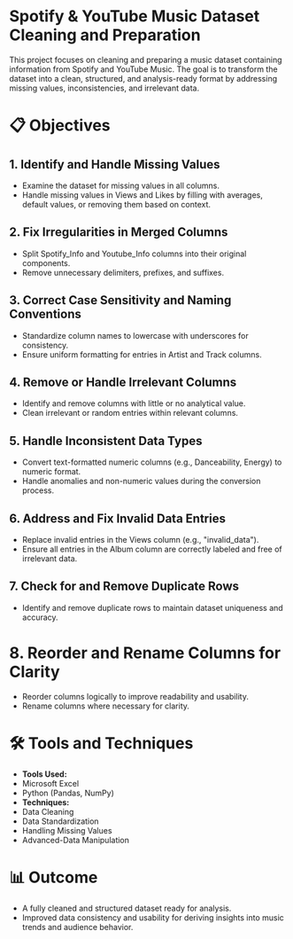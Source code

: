 # Spotify & YouTube Music Dataset Cleaning and Preparation
This project focuses on cleaning and preparing a music dataset containing information from Spotify and YouTube Music. The goal is to transform the dataset into a clean, structured, and analysis-ready format by addressing missing values, inconsistencies, and irrelevant data.

# 📋 Objectives
## 1. Identify and Handle Missing Values
- Examine the dataset for missing values in all columns.
- Handle missing values in Views and Likes by filling with averages, default values, or removing them based on context.
## 2. Fix Irregularities in Merged Columns
- Split Spotify_Info and Youtube_Info columns into their original components.
- Remove unnecessary delimiters, prefixes, and suffixes.
## 3. Correct Case Sensitivity and Naming Conventions
- Standardize column names to lowercase with underscores for consistency.
- Ensure uniform formatting for entries in Artist and Track columns.
## 4. Remove or Handle Irrelevant Columns
- Identify and remove columns with little or no analytical value.
- Clean irrelevant or random entries within relevant columns.
## 5. Handle Inconsistent Data Types
- Convert text-formatted numeric columns (e.g., Danceability, Energy) to numeric format.
- Handle anomalies and non-numeric values during the conversion process.
## 6. Address and Fix Invalid Data Entries
- Replace invalid entries in the Views column (e.g., "invalid_data").
- Ensure all entries in the Album column are correctly labeled and free of irrelevant data.
## 7. Check for and Remove Duplicate Rows
- Identify and remove duplicate rows to maintain dataset uniqueness and accuracy.
# 8. Reorder and Rename Columns for Clarity
- Reorder columns logically to improve readability and usability.
- Rename columns where necessary for clarity.
# 🛠 Tools and Techniques
- **Tools Used:**
-   Microsoft Excel
- Python (Pandas, NumPy)
- **Techniques:**
- Data Cleaning
- Data Standardization
- Handling Missing Values
- Advanced-Data Manipulation
# 📊 Outcome
- A fully cleaned and structured dataset ready for analysis.
- Improved data consistency and usability for deriving insights into music trends and audience behavior.
